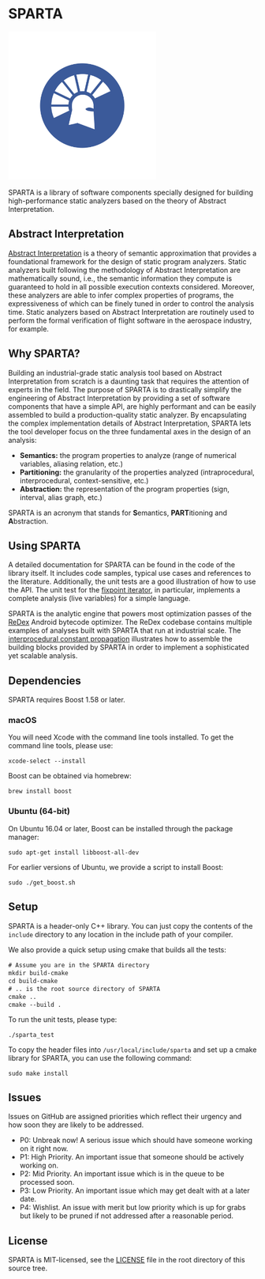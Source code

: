 # SPARTA

<img src="SPARTA.png" width="300" height="300"/> 

SPARTA is a library of software components specially designed for building high-performance static analyzers based on the theory of Abstract Interpretation.

## Abstract Interpretation

[Abstract Interpretation](https://en.wikipedia.org/wiki/Abstract_interpretation) is a theory of semantic approximation that provides a foundational framework for the design of static program analyzers. Static analyzers built following the methodology of Abstract Interpretation are mathematically sound, i.e., the semantic information they compute is guaranteed to hold in all possible execution contexts considered. Moreover, these analyzers are able to infer complex properties of programs, the expressiveness of which can be finely tuned in order to control the analysis time. Static analyzers based on Abstract Interpretation are routinely used to perform the formal verification of flight software in the aerospace industry, for example.

## Why SPARTA?

Building an industrial-grade static analysis tool based on Abstract Interpretation from scratch is a daunting task that requires the attention of experts in the field. The purpose of SPARTA is to drastically simplify the engineering of Abstract Interpretation by providing a set of software components that have a simple API, are highly performant and can be easily assembled to build a production-quality static analyzer. By encapsulating the complex implementation details of Abstract Interpretation, SPARTA lets the tool developer focus on the three fundamental axes in the design of an analysis:

* **Semantics:** the program properties to analyze (range of numerical variables, aliasing relation, etc.)
* **Partitioning:** the granularity of the properties analyzed (intraprocedural, interprocedural, context-sensitive, etc.)
* **Abstraction:** the representation of the program properties (sign, interval, alias graph, etc.)

SPARTA is an acronym that stands for **S**emantics, **PART**itioning and **A**bstraction.

## Using SPARTA

A detailed documentation for SPARTA can be found in the code of the library itself. It includes code samples, typical use cases and references to the literature. Additionally, the unit tests are a good illustration of how to use the API. The unit test for the [fixpoint iterator](test/MonotonicFixpointIteratorTest.cpp), in particular, implements a complete analysis (live variables) for a simple language.

SPARTA is the analytic engine that powers most optimization passes of the [ReDex](https://github.com/facebook/redex) Android bytecode optimizer. The ReDex codebase contains multiple examples of analyses built with SPARTA that run at industrial scale. The [interprocedural constant propagation](https://github.com/facebook/redex/tree/master/service/constant-propagation) illustrates how to assemble the building blocks provided by SPARTA in order to implement a sophisticated yet scalable analysis.

## Dependencies

SPARTA requires Boost 1.58 or later. 

### macOS

You will need Xcode with the command line tools installed. To get the command line tools, please use:

```
xcode-select --install
```

Boost can be obtained via homebrew:

```
brew install boost
```

### Ubuntu (64-bit)

On Ubuntu 16.04 or later, Boost can be installed through the package manager:

```
sudo apt-get install libboost-all-dev
```

For earlier versions of Ubuntu, we provide a script to install Boost:

```
sudo ./get_boost.sh
```

## Setup

SPARTA is a header-only C++ library. You can just copy the contents of the `include` directory to any location in the include path of your compiler.

We also provide a quick setup using cmake that builds all the tests:

```
# Assume you are in the SPARTA directory
mkdir build-cmake
cd build-cmake
# .. is the root source directory of SPARTA
cmake ..
cmake --build .
```

To run the unit tests, please type:

```
./sparta_test
```

To copy the header files into `/usr/local/include/sparta` and set up a cmake library for SPARTA, you can use the following command:

```
sudo make install
```


## Issues


Issues on GitHub are assigned priorities which reflect their urgency and how soon they are likely to be addressed.

* P0: Unbreak now! A serious issue which should have someone working on it right now.
* P1: High Priority. An important issue that someone should be actively working on.
* P2: Mid Priority. An important issue which is in the queue to be processed soon.
* P3: Low Priority. An important issue which may get dealt with at a later date.
* P4: Wishlist. An issue with merit but low priority which is up for grabs but likely to be pruned if not addressed after a reasonable period.

## License

SPARTA is MIT-licensed, see the [LICENSE](LICENSE) file in the root directory of this source tree.
